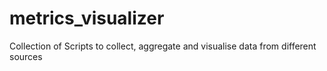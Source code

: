 # metrics_visualizer
Collection of Scripts to collect, aggregate and visualise data from different sources
